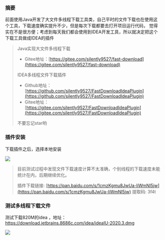 
### 摘要
前面使用Java开发了大文件多线程下载工具类，自己平时的文件下载也在使用这个工具，下载速度确实提升不少，但是每次下载都要去打开项目运行代码，
觉得实在不是很方便；考虑到每天我们都会使用到IDEA开发工具，所以就决定把这个下载工具做成IDEA的插件

>
> Java实现大文件多线程下载 
> - Gitee地址：[https://gitee.com/silently9527/fast-download](https://gitee.com/silently9527/fast-download)
>
> IDEA多线程文件下载插件 
> - Github地址：[https://github.com/silently9527/FastDownloadIdeaPlugin](https://github.com/silently9527/FastDownloadIdeaPlugin)
> - Gitee地址：[https://gitee.com/silently9527/FastDownloadIdeaPlugin](https://gitee.com/silently9527/FastDownloadIdeaPlugin)
>
> 不要忘记star哟


### 插件安装
下载插件之后，选择本地安装

![](https://p6-juejin.byteimg.com/tos-cn-i-k3u1fbpfcp/2a12851f10d146bfac988193c1b1c0a8~tplv-k3u1fbpfcp-watermark.image)

> 目前测试过程中发现文件下载速度计算不太准确，个别线程的下载速度未能统计在内，后期继续优化。
>
> 插件下载链接: [https://pan.baidu.com/s/1cmzKgmu8JwUa-liWmNl5jw](https://pan.baidu.com/s/1cmzKgmu8JwUa-liWmNl5jw) 提取码: 3f4t 


### 测试多线程下载文件

测试下载820M的idea ，地址：https://download.jetbrains.8686c.com/idea/ideaIU-2020.3.dmg

![](https://p3-juejin.byteimg.com/tos-cn-i-k3u1fbpfcp/e7fba4ca172443ce9b92a7e8c5d089d3~tplv-k3u1fbpfcp-watermark.image)
